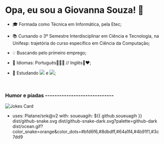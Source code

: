 # Opa, eu sou a Giovanna Souza! 💖

- 🎓 Formada como Técnica em Informática, pela Etec;
- 📚 Cursando o 3º Semestre Interdisciplinar em Ciência e Tecnologia, na Unifesp: trajetória do curso específico em Ciência da Computação;
- 💡 Buscando pelo primeiro emprego;
- 💬 Idiomas: Português💚💛💙 // Inglês💙❤️;

- 🌱 Estudando <img src= "https://img.shields.io/badge/C-00599C?style=for-the-badge&logo=c&logoColor=white"> e <img src= "https://img.shields.io/badge/Python-14354C?style=for-the-badge&logo=python&logoColor=white"/>;

<br>

### Humor e piadas -----------------------------
<!-- HTML -->
<img src="https://readme-jokes.vercel.app/api" alt="Jokes Card" />


- uses: Platane/snk@v2
  with: soueuagih: ${{ github.soueuagih }}
      dist/github-snake.svg
      dist/github-snake-dark.svg?palette=github-dark
      dist/ocean.gif?color_snake=orange&color_dots=#bfd6f6,#8dbdff,#64a1f4,#4b91f1,#3c7dd9

